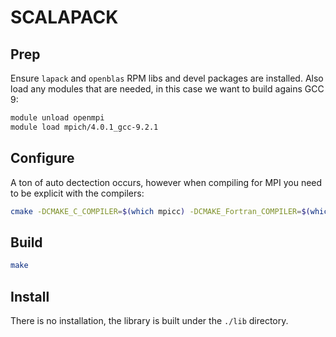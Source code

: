 # SCALAPACK

## Prep

Ensure `lapack` and `openblas` RPM libs and devel packages are installed.
Also load any modules that are needed, in this case we want to build agains GCC 9:

```bash
module unload openmpi
module load mpich/4.0.1_gcc-9.2.1
```

## Configure

A ton of auto dectection occurs, however when compiling for MPI you need to be explicit with the compilers:

```bash
cmake -DCMAKE_C_COMPILER=$(which mpicc) -DCMAKE_Fortran_COMPILER=$(which mpif90) .
```

## Build

```bash
make
```

## Install

There is no installation, the library is built under the `./lib` directory.

